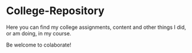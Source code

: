 # College-Repository
 Here you can find my college assignments, content and other things I did, or am doing, in my course.

 Be welcome to colaborate! 
